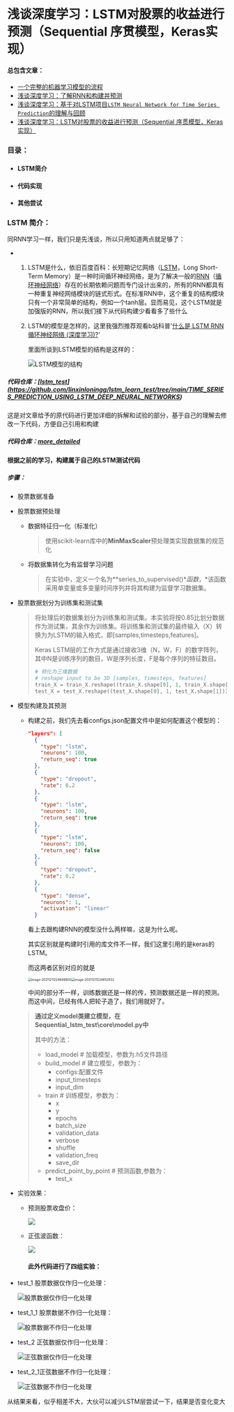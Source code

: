 # 浅谈深度学习：LSTM对股票的收益进行预测（Sequential 序贯模型，Keras实现）

#### 总包含文章：

* [一个完整的机器学习模型的流程](https://blog.csdn.net/linxinloningg/article/details/121685647)
* [浅谈深度学习：了解RNN和构建并预测](https://blog.csdn.net/linxinloningg/article/details/121881042)
* [浅谈深度学习：基于对LSTM项目`LSTM Neural Network for Time Series Prediction`的理解与回顾](https://blog.csdn.net/linxinloningg/article/details/121881068)
* [浅谈深度学习：LSTM对股票的收益进行预测（Sequential 序贯模型，Keras实现）](https://blog.csdn.net/linxinloningg/article/details/121881117)

### 目录：

* #### LSTM简介

* #### 代码实现

* #### 其他尝试

### LSTM 简介：

同RNN学习一样，我们只是先浅谈，所以只用知道两点就足够了：

* 1. LSTM是什么，依旧百度百科：长短期记忆网络（[LSTM](https://baike.baidu.com/item/LSTM/17541102)，Long Short-Term Memory）是一种时间循环神经网络，是为了解决一般的[RNN](https://baike.baidu.com/item/RNN/5707183)（[循环神经网络](https://baike.baidu.com/item/循环神经网络/23199490)）存在的长期依赖问题而专门设计出来的，所有的RNN都具有一种重复神经网络模块的链式形式。在标准RNN中，这个重复的结构模块只有一个非常简单的结构，例如一个tanh层。显而易见，这个LSTM就是加强版的RNN，所以我们接下从代码构建少看看多了些什么

  2. LSTM的模型是怎样的，这里我强烈推荐观看b站科普'[什么是 LSTM RNN 循环神经网络 (深度学习)?](https://www.bilibili.com/video/BV1Vx411j7xF?)'

     里面所谈到LSTM模型的结构是这样的：

     ![LSTM模型的结构](Readme.assets/image-20211211222837485.png)

##### 代码仓库：[**[lstm_test](https://github.com/linxinloningg/lstm_learn_test/tree/main/lstm_test)**](https://github.com/linxinloningg/lstm_learn_test/tree/main/TIME_SERIES_PREDICTION_USING_LSTM_DEEP_NEURAL_NETWORKS)

这是对文章给予的原代码进行更加详细的拆解和试验的部分，基于自己的理解去修改一下代码，方便自己引用和构建

##### 代码仓库：[more_detailed](https://github.com/linxinloningg/lstm_learn_test/tree/main/more_detailed)

#### 根据之前的学习，构建属于自己的LSTM测试代码

##### 步骤：

* 股票数据准备

* 股票数据预处理

  * 数据特征归一化（标准化）

    >使用scikit-learn库中的**MinMaxScaler**预处理类实现数据集的规范化

  * 将数据集转化为有监督学习问题

    >在实验中，定义一个名为**series_to_supervised()**函数*，*该函数采用单变量或多变量时间序列并将其构建为监督学习数据集。

* 股票数据划分为训练集和测试集

  >将处理后的数据集划分为训练集和测试集。本实验将按0.85比划分数据作为测试集，其余作为训练集。将训练集和测试集的最终输入（X）转换为为LSTM的输入格式，即[samples,timesteps,features]。
  >
  >Keras LSTM层的工作方式是通过接收3维（N，W，F）的数字阵列，其中N是训练序列的数目，W是序列长度，F是每个序列的特征数目。
  >
  >```python
  ># 转化为三维数据
  ># reshape input to be 3D [samples, timesteps, features]
  >train_X = train_X.reshape((train_X.shape[0], 1, train_X.shape[1]))
  >test_X = test_X.reshape((test_X.shape[0], 1, test_X.shape[1]))
  >```

* 模型构建及其预测

  * 构建之前，我们先去看configs.json配置文件中是如何配置这个模型的：

    ```json
    "layers": [
      {
        "type": "lstm",
        "neurons": 100,
        "return_seq": true
      },
      {
        "type": "dropout",
        "rate": 0.2
      },
      {
        "type": "lstm",
        "neurons": 100,
        "return_seq": true
      },
      {
        "type": "lstm",
        "neurons": 100,
        "return_seq": false
      },
      {
        "type": "dropout",
        "rate": 0.2
      },
      {
        "type": "dense",
        "neurons": 1,
        "activation": "linear"
      }
    ```

    看上去跟构建RNN的模型没什么两样嘛，这是为什么呢。

    其实区别就是构建时引用的库文件不一样，我们这里引用的是keras的LSTM。

    而这两者区别对应的就是

    <img src="Readme.assets/image-20211211224646800.png" alt="image-20211211224646800" style="zoom:50%;" /><img src="Readme.assets/image-20211211224652833.png" alt="image-20211211224652833" style="zoom:50%;" />

    中间的部分不一样，训练数据还是一样的传，预测数据还是一样的预测。而这中间，已经有伟人把轮子造了，我们用就好了。

  >**通过定义model类建立模型，在Sequential_lstm_test\core\model.py中**
  >
  >其中的方法：
  >
  >* load_model # 加载模型，参数为.h5文件路径
  >* build_model # 建立模型，参数为：
  >   * configs:配置文件
  >   * input_timesteps
  >   * input_dim
  >* train # 训练模型，参数为：
  >   * x
  >   * y
  >   * epochs
  >   * batch_size
  >   * validation_data
  >   * verbose
  >   * shuffle
  >   * validation_freq
  >   * save_dir
  >* predict_point_by_point # 预测函数,参数为：
  >   * test_x

* 实验效果：

  * 预测股票收盘价：

    ![](test_1/inv_y_predict_2.jpg)

  * 正弦波函数：	

    ![](test_2/inv_y_predict_2.jpg)

  	#### 此外代码进行了四组实验：

* test_1 股票数据仅作归一化处理：

  ![股票数据仅作归一化处理](Readme.assets/image-20211211220605399.png)

* test_1_1 股票数据不作归一化处理：

  ![股票数据不作归一化处理](Readme.assets/image-20211211220631560.png)

* test_2 正弦数据仅作归一化处理：

  ![正弦数据仅作归一化处理](Readme.assets/image-20211211220659537.png)

* test_2_1正弦数据不作归一化处理：

  ![正弦数据不作归一化处理](Readme.assets/image-20211211220729140.png)

从结果来看，似乎相差不大，大伙可以减少LSTM层尝试一下，结果是否变化变大